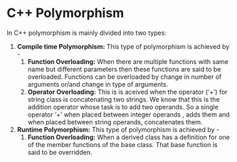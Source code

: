 # C++ Polymorphism


In C++ polymorphism is mainly divided into two types:
1. <b>Compile time Polymorphism:</b> This type of polymorphism is achieved by -
   1. <b>Function Overloading:</b> When there are multiple functions with same name but different parameters then these functions are said to be overloaded. Functions can be overloaded by change in number of arguments or/and change in type of arguments.
   2. <b>Operator Overloading:</b> This is is aceived when the operator (‘+’) for string class is concatenating two strings. We know that this is the addition operator whose task is to add two operands. So a single operator ‘+’ when placed between integer operands , adds them and when placed between string operands, concatenates them.
2. <b>Runtime Polymorphism:</b> This type of polymorphism is achieved by -
   1. <b>Function Overloading:</b> When a derived class has a definition for one of the member functions of the base class. That base function is said to be overridden.
